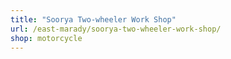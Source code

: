 ```yaml
---
title: "Soorya Two-wheeler Work Shop"
url: /east-marady/soorya-two-wheeler-work-shop/
shop: motorcycle
---
```

